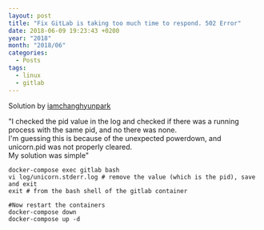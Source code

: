```yaml
---
layout: post
title: "Fix GitLab is taking too much time to respond. 502 Error"
date: 2018-06-09 19:23:43 +0200
year: "2018"
month: "2018/06"
categories:
  - Posts
tags:
  - linux
  - gitlab
---
```


Solution by <a href="https://github.com/sameersbn/docker-gitlab/issues/1016#issuecomment-267874006">iamchanghyunpark</a>

"I checked the pid value in the log and checked if there was a running process with the same pid, and no there was none.<br />
I'm guessing this is because of the unexpected powerdown, and unicorn.pid was not properly cleared.<br />
My solution was simple"

```
docker-compose exec gitlab bash
vi log/unicorn.stderr.log # remove the value (which is the pid), save and exit
exit # from the bash shell of the gitlab container

#Now restart the containers
docker-compose down
docker-compose up -d
```
